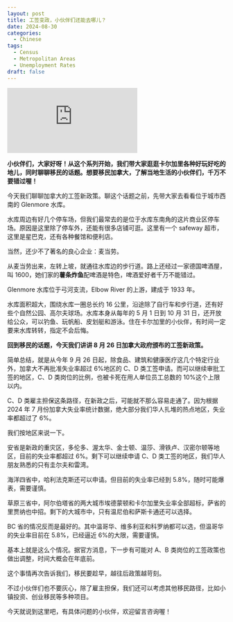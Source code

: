 ```yaml
---
layout: post
title: 工签变政，小伙伴们还能去哪儿？
date: 2024-08-30
categories:
  - Chinese
tags:
  - Census
  - Metropolitan Areas
  - Unemployment Rates
draft: false
---
```


<div class="videoWrapper">
<iframe src="https://www.youtube.com/embed/QvZ9QPhRi1o" title="YouTube video player" frameborder="0" allow="accelerometer; autoplay; clipboard-write; encrypted-media; gyroscope; picture-in-picture" allowfullscreen></iframe>
</div>
<div style="display: flex; align-items: flex-start; justify-content: center; font-size: 14px; color: #777;"></div>

<!-- <iframe width="1280" height="963" src="https://www.youtube.com/embed/QvZ9QPhRi1o" title="工签变政，小伙伴们还可以去哪里" frameborder="0" allow="accelerometer; autoplay; clipboard-write; encrypted-media; gyroscope; picture-in-picture; web-share" referrerpolicy="strict-origin-when-cross-origin" allowfullscreen></iframe> -->

**小伙伴们，大家好呀！从这个系列开始，我们带大家逛逛卡尔加里各种好玩好吃的地儿，同时聊聊移民的话题。想要移民加拿大，了解当地生活的小伙伴们，千万不要错过喔！**

<!-- more -->

今天我们聊聊加拿大的工签新政策。聊这个话题之前，先带大家去看看位于城市西南的 Glenmore 水库。

水库周边有好几个停车场，但我们最常去的是位于水库东南角的这片商业区停车场。原因是这里除了停车外，还能有很多店铺可逛。这里有一个 safeway 超市，这里是星巴克，还有各种餐馆和便利店。

当然，还少不了著名的良心企业：麦当劳。

从麦当劳出来，左转上坡，就通往水库边的步行道。路上还经过一家德国啤酒屋，叫 1600，她们家的**薯条炸鱼**配啤酒是特色，啤酒爱好者千万不能错过。

Glenmore 水库位于弓河支流，Elbow River 的上游，建成于 1933 年。

<!-- 兴建这个水库的目的主要有两个，一个是解决城市的用水需求，另一个是防汛。

Elbow River 从西南流经卡尔加里，然后北上汇入弓河。有水库前，由于 Elbow River 经常性的季节洪水， 市区河道两岸大片地区都是洪泛区，没法居住。有了这个水库后，下游水位得到控制，河道两边就陆续建起了好多住宅。下次有机会，我们带大家再细细游览下游的豪宅区。 -->

水库面积超大，围绕水库一圈总长约 16 公里，沿途除了自行车和步行道，还有好些个自然公园、高尔夫球场。水库本身从每年的 5 月 1 日到 10 月 31 日，还开放给公众，可以钓鱼、玩帆船、皮划艇和游泳。住在卡尔加里的小伙伴，有时间一定要来水库转转，指定不会后悔。

**回到移民的话题，今天我们讲讲 8 月 26 日加拿大政府颁布的工签新政策。**

简单总结，就是从今年 9 月 26 日起，除食品、建筑和健康医疗这几个特定行业外，加拿大不再批准失业率超过 6%地区的 C、D 类工签申请。而可以继续审批工签的地区，C、D 类岗位的比例，也被卡死在用人单位员工总数的 10%这个上限以内。

C、D 类雇主担保这条路径，在新政之后，可能就不那么容易走通了。因为根据 2024 年 7 月份加拿大失业率统计数据，绝大部分我们华人扎堆的热点地区，失业率都超过了 6%。

我们按地区来说一下。

安省是新政的重灾区，多伦多、渥太华、金士顿、温莎、滑铁卢、汉密尔顿等地区，目前的失业率都超过 6%。剩下可以继续申请 C、D 类工签的地区，我们华人朋友熟悉的只有圭尔夫和雷湾。

海洋四省中，哈利法克斯还可以申请。但目前的失业率已经到 5.8%，随时可能爆表，需要谨慎。

草原三省中，阿尔伯塔省的两大城市埃德蒙顿和卡尔加里失业率全部超标，萨省的里贾纳也中招。剩下的大城市中，只有温尼伯和萨斯卡通还可以选择。

BC 省的情况反而是最好的。其中温哥华、维多利亚和科罗纳都可以选，但温哥华的失业率目前在 5.8%，已经逼近 6%的大限，需要谨慎。

基本上就是这么个情况。据官方消息，下一步有可能对 A、B 类岗位的工签政策也做出调整，时间大概会在年底前。

这个事情再次告诉我们，移民要趁早，越往后政策越苛刻。

不过小伙伴们也不要灰心，除了雇主担保，我们还可以考虑其他移民路径，比如小镇投资、创业移民等多种项目。

今天就说到这里吧，有具体问题的小伙伴，欢迎留言咨询喔！

<!--
## 安省

<p class="custom-list"><i class="fa-solid fa-circle-xmark"></i>Toronto, ON <i class="fa-solid fa-arrow-right"></i> 7.7%</p>
<p class="custom-list"><i class="fa-solid fa-circle-xmark"></i>Ottawa-Gatineau, ON <i class="fa-solid fa-arrow-right"></i> 6.3%</p>
<p class="custom-list"><i class="fa-solid fa-circle-xmark"></i>Windsor, ON <i class="fa-solid fa-arrow-right"></i> 9.1%</p>
<p class="custom-list"><i class="fa-solid fa-circle-xmark"></i>Hamilton, ON <i class="fa-solid fa-arrow-right"></i> 7.2%</p>
<p class="custom-list"><i class="fa-solid fa-circle-xmark"></i>St. Catharines-Niagara, ON <i class="fa-solid fa-arrow-right"></i> 8%</p>
<p class="custom-list"><i class="fa-solid fa-circle-xmark"></i>Oshawa, ON <i class="fa-solid fa-arrow-right"></i> 6.7%</p>
<p class="custom-list"><i class="fa-solid fa-circle-xmark"></i>Kitchener-Cambridge-Waterloo, ON <i class="fa-solid fa-arrow-right"></i> 6.5%</p>
<p class="custom-list"><i class="fa-solid fa-circle-xmark"></i>London, ON <i class="fa-solid fa-arrow-right"></i> 6.5%</p>
<p class="custom-list"><i class="fa-solid fa-circle-xmark"></i>Kingston, ON <i class="fa-solid fa-arrow-right"></i> 6%</p>
<p class="custom-list"><i class="fa-solid fa-circle-xmark"></i>Brantford, ON <i class="fa-solid fa-arrow-right"></i> 6%</p>
<p class="custom-list"><i class="fa-solid fa-circle-xmark"></i>Barrie, ON <i class="fa-solid fa-arrow-right"></i> 6.2%</p>

- [x] Greater Sudbury, ON <i class="fa-solid fa-arrow-right"></i> 5.9%
- [x] Belleville, ON <i class="fa-solid fa-arrow-right"></i> 5.8%
- [x] Guelph, ON <i class="fa-solid fa-arrow-right"></i> 3.9%
- [x] Peterborough, ON <i class="fa-solid fa-arrow-right"></i> 3.2%
- [x] Thunder Bay, ON <i class="fa-solid fa-arrow-right"></i> 3%

## 海洋四省

<p class="custom-list"><i class="fa-solid fa-circle-xmark"></i>Saint John, NB <i class="fa-solid fa-arrow-right"></i> 8%</p>
<p class="custom-list"><i class="fa-solid fa-circle-xmark"></i>St. John’s, NL <i class="fa-solid fa-arrow-right"></i> 7.4%</p>

- [x] Halifax, NS <i class="fa-solid fa-arrow-right"></i> 5.8%
- [x] Moncton, NB <i class="fa-solid fa-arrow-right"></i> 5.9%

## 草原三省

<p class="custom-list"><i class="fa-solid fa-circle-xmark"></i>Edmonton, AB <i class="fa-solid fa-arrow-right"></i> 8%</p>
<p class="custom-list"><i class="fa-solid fa-circle-xmark"></i>Calgary, AB <i class="fa-solid fa-arrow-right"></i> 7.6%</p>
<p class="custom-list"><i class="fa-solid fa-circle-xmark"></i>Regina, SK <i class="fa-solid fa-arrow-right"></i> 6.6%</p>

- [x] Winnipeg, MB <i class="fa-solid fa-arrow-right"></i> 5.4%
- [x] Saskatoon, SK <i class="fa-solid fa-arrow-right"></i> 5.2%
- [x] Lethbridge, AB <i class="fa-solid fa-arrow-right"></i> 4.8%

## BC 省

<p class="custom-list"><i class="fa-solid fa-circle-xmark"></i>Abbotsford-Mission, BC <i class="fa-solid fa-arrow-right"></i> 6.3%</p>

- [x] Vancouver, BC <i class="fa-solid fa-arrow-right"></i> 5.8%
- [x] Kelowna, BC <i class="fa-solid fa-arrow-right"></i> 4.4%
- [x] Victoria, BC <i class="fa-solid fa-arrow-right"></i> 3.6%


-->
